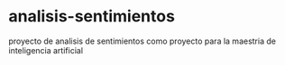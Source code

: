 # analisis-sentimientos
proyecto de analisis de sentimientos como proyecto para la maestria de inteligencia artificial
